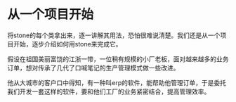 # 从一个项目开始


将stone的每个类拿出来，逐一讲解其用法，恐怕很难说清楚。我们还是从一个项目开始，逐步介绍如何用stone来完成它。

假设在祖国美丽富饶的江浙一带，一位稍有规模的小厂老板，面对越来越多的业务订单，想对传承了几代了口喊笔记的生产管理模式做一些改进。

他从大城市的客户口中得知，有一种叫erp的软件，能帮助他管理订单，于是委托我们开发一套这样的软件，要和他们工厂的业务紧密结合，提高管理效率。

